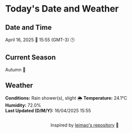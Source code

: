  # Today's Date and Weather
    
## Date and Time
April 16, 2025 📅
15:55 (GMT-3) 🕒

## Current Season
Autumn 🍂
## Weather 
**Conditions:** Rain shower(s), slight 🌦️
**Temperature:** 24.1°C  
**Humidity:** 72.0%  
**Last Updated (D/M/Y):** 16/04/2025 15:55
##
<div align="center">Inspired by <a href="https://github.com/leimao/What-Is-The-Date-Today">leimao's repository</a> 🌱</div>
